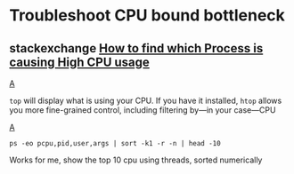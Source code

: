 # Troubleshoot CPU bound bottleneck



## stackexchange [How to find which Process is causing High CPU usage](https://unix.stackexchange.com/questions/20483/how-to-find-which-process-is-causing-high-cpu-usage)

[A](https://unix.stackexchange.com/a/20484)

`top` will display what is using your CPU. If you have it installed, `htop` allows you more fine-grained control, including filtering by—in your case—CPU

[A](https://unix.stackexchange.com/a/22244)

```
ps -eo pcpu,pid,user,args | sort -k1 -r -n | head -10
```

Works for me, show the top 10 cpu using threads, sorted numerically